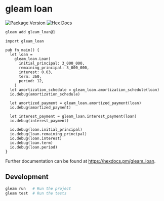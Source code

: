 # gleam loan

[![Package Version](https://img.shields.io/hexpm/v/gleam_loan)](https://hex.pm/packages/gleam_loan)
[![Hex Docs](https://img.shields.io/badge/hex-docs-ffaff3)](https://hexdocs.pm/gleam_loan/)

```sh
gleam add gleam_loan@1
```
```gleam
import gleam_loan

pub fn main() {
  let loan =
    gleam_loan.Loan(
      initial_principal: 3_000_000,
      remaining_principal: 3_000_000,
      interest: 0.03,
      term: 360,
      period: 12,
    )
  let amortization_schedule = gleam_loan.amortization_schedule(loan)
  io.debug(amortization_schedule)

  let amortized_payment = gleam_loan.amortized_payment(loan)
  io.debug(amortized_payment)

  let interest_payment = gleam_loan.interest_payment(loan)
  io.debug(interest_payment)

  io.debug(loan.initial_principal)
  io.debug(loan.remaining_principal)
  io.debug(loan.interest)
  io.debug(loan.term)
  io.debug(loan.period)
}
```

Further documentation can be found at <https://hexdocs.pm/gleam_loan>.

## Development

```sh
gleam run   # Run the project
gleam test  # Run the tests
```
